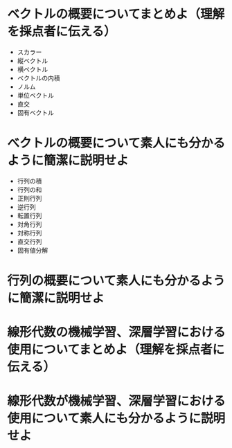 # ベクトルの概要についてまとめよ（理解を採点者に伝える）  
- スカラー
- 縦ベクトル
- 横ベクトル
- ベクトルの内積
- ノルム
- 単位ベクトル
- 直交
- 固有ベクトル  
# べクトルの概要について素人にも分かるように簡潔に説明せよ  
- 行列の積
- 行列の和
- 正則行列
- 逆行列
- 転置行列
- 対角行列
- 対称行列
- 直交行列
- 固有値分解
# 行列の概要について素人にも分かるように簡潔に説明せよ  
# 線形代数の機械学習、深層学習における使用についてまとめよ（理解を採点者に伝える）  
# 線形代数が機械学習、深層学習における使用について素人にも分かるように説明せよ  
